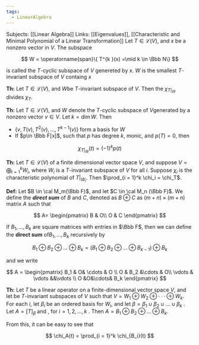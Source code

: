```yaml
---
tags:
  - LinearAlgebra
---
```

Subjects: [[Linear Algebra]]
Links: [[Eigenvalues]], [[Characteristic and Minimal Polynomial of a Linear Transformation]]
Let $T \in \mathcal L(V)$, and $x$ be a nonzero vector in $V$. The subspace

$$ W = \operatorname{span}\{ T^{k }(x) =\mid k \in \Bbb N\} $$

is called the $T$-cyclic subspace of $V$ genereted by $x$. $W$ is the smallest $T$-invariant subspace of $V$ containg $x$

********Th:******** Let $T \in \mathcal L(V)$, and $W$be $T$-invariant subspace of $V$. Then the $\chi_{T|_W}$ divides $\chi_T$.

****************Th:**************** Let $T \in \mathcal L(V)$, and $W$ denote the $T$-cyclic subspace of $V$generated by a nonzero vector $v \in V$. Let $k = \dim W$. Then

- $\{ v, T(v), T^2(v), \dots, T^{k-1}(v)\}$ form a basis for $W$
- If $p\in \Bbb F[x]$, such that $p$ has degree $k$, monic, and $p(T) =0$, then

$$ \chi_{T|_W} (t) = (-1)^k p(t) $$

****************Th:**************** Let $T \in \mathcal L(V)$ of a finite dimensional vector space $V$, and suppose $V = \bigoplus_{i = 1}^k W_i$, where $W_i$ is a $T$-invariant subspace of $V$ for all $i$. Suppose $\chi_i$ is the characteristic polynomial of $T|_{W_i}$. Then $\prod_{i = 1}^k \chi_i = \chi_T$.

**********Def:********** Let $B \in \cal M_m(\Bbb F)$, and let $C \in \cal M_n (\Bbb F)$. We define the _**********direct sum**********_ of $B$ and $C$, denoted as $B \oplus C$ as $(m+n) \times(m+n)$ matrix $A$ such that

$$ A= \begin{pmatrix} B & O\\ O & C \end{pmatrix} $$

If $B_1, \dots, B_k$ are square matrices with entries in $\Bbb F$, then we can define the **************direct sum************** of$B_1, \dots, B_k$ recursively by

$$ B_1 \oplus B_2 \oplus \dots \oplus B_k = (B_1 \oplus B_2 \oplus \dots \oplus B_{k-1}) \oplus B_k $$

and we write

$$ A = \begin{pmatrix} B_1 & O& \cdots & O \\ O & B_2 &\cdots & O\\ \vdots & \vdots &&\vdots \\ O &O&\cdots& B_k  
\end{pmatrix} $$

********Th:******** Let $T$ be a linear operator on a finite-dimensional vector space $V$, and let be $T$-invariant subspaces of $V$ such that $V = W_1 \oplus W_2 \oplus · · · \oplus W_k$. For each $i$, let $\beta_i$ be an ordered basis for $W_i$, and let $\beta= \beta_1 \cup \beta_2 \cup \dots \cup \beta_k$ . Let $A = [T]_\beta$ and , for $i = 1, 2, ... , k$ . Then $A = B_1 \oplus B_2 \oplus \dots \oplus B_k$.

From this, it can be easy to see that

$$ \chi_A(t) = \prod_{i = 1}^k \chi_{B_i}(t) $$